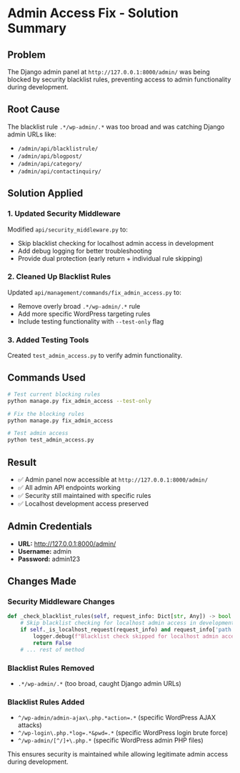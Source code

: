 # Admin Access Fix - Solution Summary

## Problem
The Django admin panel at `http://127.0.0.1:8000/admin/` was being blocked by security blacklist rules, preventing access to admin functionality during development.

## Root Cause
The blacklist rule `.*/wp-admin/.*` was too broad and was catching Django admin URLs like:
- `/admin/api/blacklistrule/` 
- `/admin/api/blogpost/`
- `/admin/api/category/`
- `/admin/api/contactinquiry/`

## Solution Applied

### 1. Updated Security Middleware
Modified `api/security_middleware.py` to:
- Skip blacklist checking for localhost admin access in development
- Add debug logging for better troubleshooting
- Provide dual protection (early return + individual rule skipping)

### 2. Cleaned Up Blacklist Rules  
Updated `api/management/commands/fix_admin_access.py` to:
- Remove overly broad `.*/wp-admin/.*` rule
- Add more specific WordPress targeting rules
- Include testing functionality with `--test-only` flag

### 3. Added Testing Tools
Created `test_admin_access.py` to verify admin functionality.

## Commands Used

```bash
# Test current blocking rules
python manage.py fix_admin_access --test-only

# Fix the blocking rules  
python manage.py fix_admin_access

# Test admin access
python test_admin_access.py
```

## Result
- ✅ Admin panel now accessible at `http://127.0.0.1:8000/admin/`
- ✅ All admin API endpoints working
- ✅ Security still maintained with specific rules
- ✅ Localhost development access preserved

## Admin Credentials
- **URL:** http://127.0.0.1:8000/admin/
- **Username:** admin  
- **Password:** admin123

## Changes Made

### Security Middleware Changes
```python
def _check_blacklist_rules(self, request_info: Dict[str, Any]) -> bool:
    # Skip blacklist checking for localhost admin access in development
    if self._is_localhost_request(request_info) and request_info['path'].startswith('/admin/'):
        logger.debug(f"Blacklist check skipped for localhost admin access: {request_info['path']}")
        return False
    # ... rest of method
```

### Blacklist Rules Removed
- `.*/wp-admin/.*` (too broad, caught Django admin URLs)

### Blacklist Rules Added  
- `^/wp-admin/admin-ajax\.php.*action=.*` (specific WordPress AJAX attacks)
- `^/wp-login\.php.*log=.*&pwd=.*` (specific WordPress login brute force)
- `^/wp-admin/[^/]+\.php.*` (specific WordPress admin PHP files)

This ensures security is maintained while allowing legitimate admin access during development.